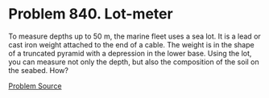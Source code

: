# Problem 840. Lot-meter

To measure depths up to 50 m, the marine fleet uses a sea lot. It is a lead or cast iron weight attached to the end of a cable. The weight is in the shape of a truncated pyramid with a depression in the lower base. Using the lot, you can measure not only the depth, but also the composition of the soil on the seabed. How?

[Problem Source](https://www.trizland.ru/tasks/5420/)
